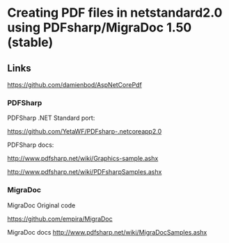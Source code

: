 # Creating PDF files in netstandard2.0 using PDFsharp/MigraDoc 1.50 (stable) 

## Links 

https://github.com/damienbod/AspNetCorePdf

### PDFSharp

PDFSharp .NET Standard port:

https://github.com/YetaWF/PDFsharp-.netcoreapp2.0

PDFSharp docs:

http://www.pdfsharp.net/wiki/Graphics-sample.ashx

http://www.pdfsharp.net/wiki/PDFsharpSamples.ashx

### MigraDoc

MigraDoc Original code

https://github.com/empira/MigraDoc

MigraDoc docs 
http://www.pdfsharp.net/wiki/MigraDocSamples.ashx
